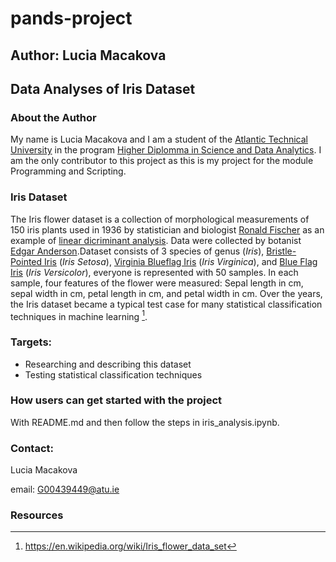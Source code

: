 # pands-project
## Author: Lucia Macakova
## Data Analyses of Iris Dataset
### About the Author
My name is Lucia Macakova and I am a student of the [Atlantic Technical University](https://www.atu.ie/) in the program [Higher Diplomma in Science and Data Analytics](https://www.gmit.ie/higher-diploma-in-science-in-computing-in-data-analytics). I am the only contributor to this project as this is my project for the module Programming and Scripting.

### Iris Dataset
The Iris flower dataset is a collection of morphological measurements of 150 iris plants used in 1936 by statistician and biologist [Ronald Fischer](https://en.wikipedia.org/wiki/Ronald_Fisher) as an example of [linear dicriminant analysis](https://en.wikipedia.org/wiki/Linear_discriminant_analysis). Data were collected by botanist [Edgar Anderson](https://en.wikipedia.org/wiki/Edgar_Anderson).Dataset consists of 3 species of genus (*Iris*), [Bristle-Pointed Iris](https://en.wikipedia.org/wiki/Iris_setosa#:~:text=Iris%20setosa%2C%20the%20bristle%2Dpointed,Limniris%20and%20the%20series%20Tripetalae.) (*Iris Setosa*), [Virginia Blueflag Iris](https://en.wikipedia.org/wiki/Iris_virginica) (*Iris Virginica*), and [Blue Flag Iris](https://en.wikipedia.org/wiki/Iris_versicolor) (*Iris Versicolor*), everyone is represented with 50 samples. In each sample, four features of the flower were measured: Sepal length in cm, sepal width in cm, petal length in cm, and petal width in cm. Over the years, the Iris dataset became a typical test case for many statistical classification techniques in machine learning [^1].

### Targets:
- Researching and describing this dataset
- Testing statistical classification techniques

### How users can get started with the project
With README.md and then follow the steps in iris_analysis.ipynb.

### Contact:
Lucia Macakova

email: G00439449@atu.ie

### Resources
[^1]: https://en.wikipedia.org/wiki/Iris_flower_data_set